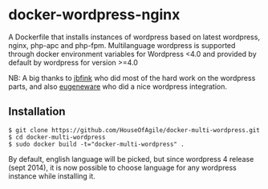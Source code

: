 # docker-wordpress-nginx

A Dockerfile that installs instances of wordpress based on latest wordpress, nginx, php-apc and php-fpm. Multilanguage wordpress is supported through docker environment variables for Wordpress <4.0 and provided by default by wordpress for version >=4.0

NB: A big thanks to [jbfink](https://github.com/jbfink/docker-wordpress) who did most of the hard work on the wordpress parts, and also [eugeneware](https://github.com/eugeneware) who did a nice wordpress integration.

## Installation

```
$ git clone https://github.com/HouseOfAgile/docker-multi-wordpress.git
$ cd docker-multi-wordpress
$ sudo docker build -t="docker-multi-wordpress" .

```
By default, english language will be picked, but since wordpress 4 release (sept 2014), it is now possible to choose language for any wordpress instance while installing it.


